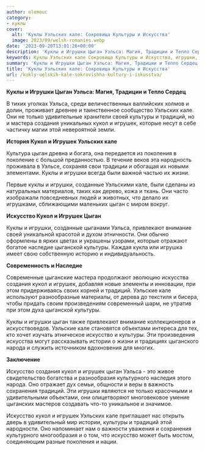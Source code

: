 ```yaml
---
author: olomouc
category:
- куклы
cover:
  alt: 'Куклы Уэльских кале: Сокровища Культуры и Искусства'
  image: 2023/09/welsh-romanies.webp
date: '2023-09-20T13:01:26+00:00'
description: 'Куклы и Игрушки Цыган Уэльса: Магия, Традиции и Тепло Сердец В тихих уголках Уэльса, среди величественных валлийских холмов и долин, проживает древнее и...'
keywords: Куклы Уэльских кале Сокровища Культуры и Искусства, игрушки, цыган, кале, кукол, игрушек, куклы, культуры, искусство, уэльса, традиций, уэльских, создания, традиции, только, своей
summary: 'Куклы и Игрушки Цыган Уэльса: Магия, Традиции и Тепло Сердец В тихих уголках Уэльса, среди величественных валлийских холмов и долин, проживает древнее и...'
title: 'Куклы Уэльских кале: Сокровища Культуры и Искусства'
url: /kukly-uelskih-kale-sokrovishha-kultury-i-iskusstva/
---
```


**Куклы и Игрушки Цыган Уэльса: Магия, Традиции и Тепло Сердец**

В тихих уголках Уэльса, среди величественных валлийских холмов и долин, проживает древнее и таинственное сообщество Уэльских кале. Они не только удивительные хранители своей культуры и традиций, но и мастера создания уникальных кукол и игрушек, которые несут в себе частичку магии этой невероятной земли.

**История Кукол и Игрушек Уэльских кале**

Культура цыган древна и богата, она передается из поколения в поколение с большой преданностью. В течение веков эта народность проживала в Уэльсе, сохраняя свои традиции и обогащая их новыми элементами. Куклы и игрушки всегда были важной частью их жизни.

Первые куклы и игрушки, созданные Уэльскими кале, были сделаны из натуральных материалов, таких как дерево, кожа и ткань. Они часто изображали повседневных людей и животных, что делало их игрушками, сближающими маленьких цыган с миром вокруг.

**Искусство Кукол и Игрушек Цыган**

Куклы и игрушки, созданные цыганами Уэльса, привлекают внимание своей уникальной красотой и духом этничности. Они обычно оформлены в ярких цветах и украшены узорами, которые отражают богатое наследие цыганской культуры. Каждая кукла или игрушка имеет свою собственную историю и индивидуальность.

**Современность и Наследие**

Современные цыганские мастера продолжают эволюцию искусства создания кукол и игрушек, добавляя новые элементы и инновации, при этом придерживаясь своих корней и традиций. Уэльские кале используют разнообразные материалы, от дерева до текстиля и бисера, чтобы придать своим произведениям современный шарм, не утратив при этом духа цыганской культуры.

Куклы и игрушки цыган также привлекают внимание коллекционеров и искусствоведов. Уэльские кале становятся объектами интереса для тех, кто хочет изучать этническое искусство и культуры. Эти произведения искусства могут рассказывать истории о жизни и традициях цыганского народа и служить источником вдохновения для многих.

**Заключение**

Искусство создания кукол и игрушек цыган Уэльса \- это живое свидетельство богатства и разнообразия культурного наследия этого народа. Оно отражает дух семьи, общности и веры в важность сохранения традиций. Эти игрушки являются не только красочными и удивительными объектами, они олицетворяют многовековое умение цыганских мастеров создавать что-то уникальное и значимое.

Искусство кукол и игрушек Уэльских кале приглашает нас открыть дверь в удивительный мир истории, культуры и традиций этой народности. Оно напоминает нам о важности уважения и сохранения культурного многообразия и о том, что искусство может быть мостом, соединяющим разные поколения и нации.